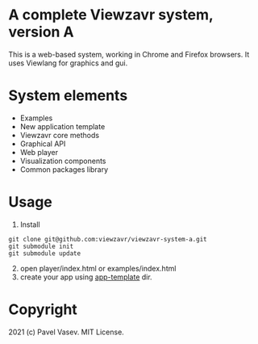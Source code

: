 # A complete Viewzavr system, version A

This is a web-based system, working in Chrome and Firefox browsers. It uses Viewlang for graphics and gui.

# System elements

* Examples
* New application template
* Viewzavr core methods
* Graphical API
* Web player
* Visualization components
* Common packages library

# Usage

1. Install
```
git clone git@github.com:viewzavr/viewzavr-system-a.git
git submodule init
git submodule update
```
2. open player/index.html or examples/index.html
3. create your app using [app-template](app-template) dir.

# Copyright

2021 (c) Pavel Vasev. MIT License.
